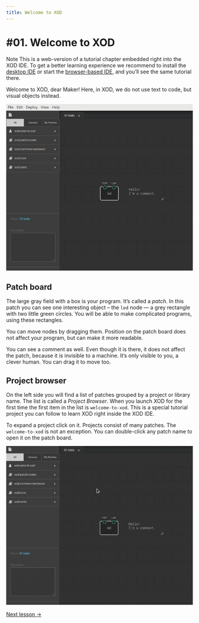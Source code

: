 ```yaml
---
title: Welcome to XOD
---
```


# #01. Welcome to XOD

<div class="ui segment note">
<span class="ui ribbon label">Note</span>
This is a web-version of a tutorial chapter embedded right into the XOD IDE.
To get a better learning experience we recommend to install the
<a href="/downloads/">desktop IDE</a> or start the
<a href="/ide/">browser-based IDE</a>, and you’ll see the same tutorial there.
</div>

Welcome to XOD, dear Maker! Here, in XOD, we do not use text to code, but
visual objects instead.

![XOD window](./xod-window.png)

## Patch board

The large gray field with a box is your program. It’s called a *patch*. In this
patch you can see one interesting object – the `led` node — a grey
rectangle with two little green circles. You will be able to make complicated
programs, using these rectangles.

You can move nodes by dragging them. Position on the patch board does not
affect your program, but can make it more readable.

You can see a comment as well. Even though it is there, it does not affect the
patch, because it is invisible to a machine. It’s only visible to you, a
clever human. You can drag it to move too.

## Project browser

On the left side you will find a list of patches grouped by a project or
library name. The list is called a *Project Browser*. When you launch XOD for
the first time the first item in the list is `welcome-to-xod`. This is a
special tutorial project you can follow to learn XOD right inside the XOD IDE.

To expand a project click on it. Projects consist of many patches. The
`welcome-to-xod` is not an exception. You can double-click any patch name to
open it on the patch board.

![Open next patch](./open-next-patch.gif)

[Next lesson →](../02-deploy/)

